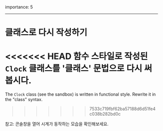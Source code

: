 importance: 5

---

# 클래스로 다시 작성하기

<<<<<<< HEAD
함수 스타일로 작성된 `Clock` 클래스를 '클래스' 문법으로 다시 써봅시다.
=======
The `Clock` class (see the sandbox) is written in functional style. Rewrite it in the "class" syntax.
>>>>>>> 7533c719fbf62ba57188d6d51fe4c038b282bd0c

참고: 콘솔창을 열어 시계가 동작하는 모습을 확인해보세요.

